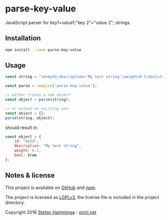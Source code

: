 # parse-key-value
JavaScript parser for key1=value1;"key 2"="value 2"; strings.

## Installation

```sh
npm install --save parse-key-value
```

## Usage

```javascript
const string = "id=myId;description='My test string';weight=0.5;bool=true";

const parse = require('parse-key-value');

// either create a new object:
const object = parse(string);

// or extend an existing one:
const object = {};
parse(string, object);
```

should result in:

```javascript
const object = {
    id: "myId",
    description: "My test string",
    weigth: 0.5,
    bool: true
};
```

## Notes & license
This project is available on [GitHub](https://github.com/StefanHamminga/parse-key-value.js) and [npm](https://www.npmjs.com/package/parse-key-value).

The project is licensed as [LGPLv3](http://www.gnu.org/licenses/lgpl-3.0.html), the license file is included in the project directory.

Copyright 2016 [Stefan Hamminga](mailto:stefan@prjct.net) - [prjct.net](https://prjct.net)
